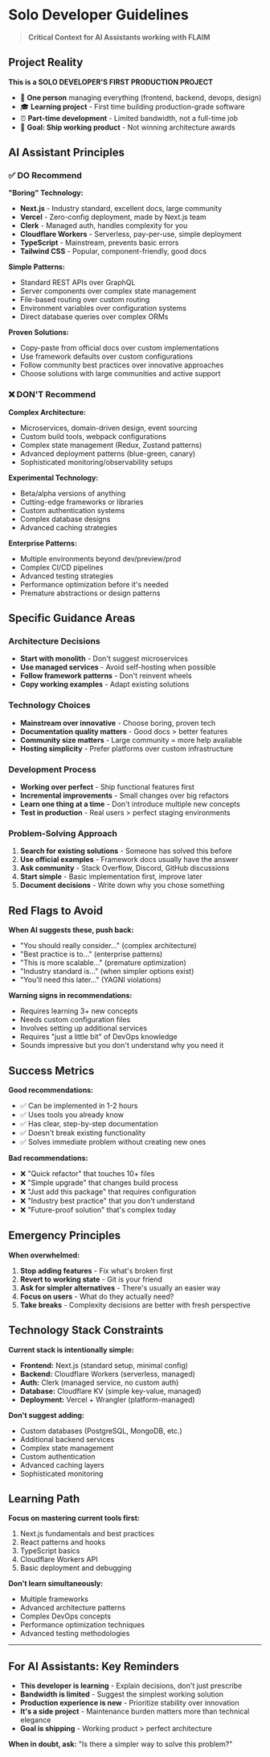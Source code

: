 # Solo Developer Guidelines

> **Critical Context for AI Assistants working with FLAIM**

## Project Reality

**This is a SOLO DEVELOPER'S FIRST PRODUCTION PROJECT**

- 👤 **One person** managing everything (frontend, backend, devops, design)
- 🎓 **Learning project** - First time building production-grade software
- ⏰ **Part-time development** - Limited bandwidth, not a full-time job
- 🎯 **Goal: Ship working product** - Not winning architecture awards

## AI Assistant Principles

### ✅ DO Recommend

**"Boring" Technology:**
- **Next.js** - Industry standard, excellent docs, large community
- **Vercel** - Zero-config deployment, made by Next.js team
- **Clerk** - Managed auth, handles complexity for you
- **Cloudflare Workers** - Serverless, pay-per-use, simple deployment
- **TypeScript** - Mainstream, prevents basic errors
- **Tailwind CSS** - Popular, component-friendly, good docs

**Simple Patterns:**
- Standard REST APIs over GraphQL
- Server components over complex state management
- File-based routing over custom routing
- Environment variables over configuration systems
- Direct database queries over complex ORMs

**Proven Solutions:**
- Copy-paste from official docs over custom implementations
- Use framework defaults over custom configurations
- Follow community best practices over innovative approaches
- Choose solutions with large communities and active support

### ❌ DON'T Recommend

**Complex Architecture:**
- Microservices, domain-driven design, event sourcing
- Custom build tools, webpack configurations
- Complex state management (Redux, Zustand patterns)
- Advanced deployment patterns (blue-green, canary)
- Sophisticated monitoring/observability setups

**Experimental Technology:**
- Beta/alpha versions of anything
- Cutting-edge frameworks or libraries
- Custom authentication systems
- Complex database designs
- Advanced caching strategies

**Enterprise Patterns:**
- Multiple environments beyond dev/preview/prod
- Complex CI/CD pipelines
- Advanced testing strategies
- Performance optimization before it's needed
- Premature abstractions or design patterns

## Specific Guidance Areas

### Architecture Decisions
- **Start with monolith** - Don't suggest microservices
- **Use managed services** - Avoid self-hosting when possible
- **Follow framework patterns** - Don't reinvent wheels
- **Copy working examples** - Adapt existing solutions

### Technology Choices
- **Mainstream over innovative** - Choose boring, proven tech
- **Documentation quality matters** - Good docs > better features
- **Community size matters** - Large community = more help available
- **Hosting simplicity** - Prefer platforms over custom infrastructure

### Development Process
- **Working over perfect** - Ship functional features first
- **Incremental improvements** - Small changes over big refactors
- **Learn one thing at a time** - Don't introduce multiple new concepts
- **Test in production** - Real users > perfect staging environments

### Problem-Solving Approach
1. **Search for existing solutions** - Someone has solved this before
2. **Use official examples** - Framework docs usually have the answer
3. **Ask community** - Stack Overflow, Discord, GitHub discussions
4. **Start simple** - Basic implementation first, improve later
5. **Document decisions** - Write down why you chose something

## Red Flags to Avoid

**When AI suggests these, push back:**
- "You should really consider..." (complex architecture)
- "Best practice is to..." (enterprise patterns)
- "This is more scalable..." (premature optimization)
- "Industry standard is..." (when simpler options exist)
- "You'll need this later..." (YAGNI violations)

**Warning signs in recommendations:**
- Requires learning 3+ new concepts
- Needs custom configuration files
- Involves setting up additional services
- Requires "just a little bit" of DevOps knowledge
- Sounds impressive but you don't understand why you need it

## Success Metrics

**Good recommendations:**
- ✅ Can be implemented in 1-2 hours
- ✅ Uses tools you already know
- ✅ Has clear, step-by-step documentation
- ✅ Doesn't break existing functionality
- ✅ Solves immediate problem without creating new ones

**Bad recommendations:**
- ❌ "Quick refactor" that touches 10+ files
- ❌ "Simple upgrade" that changes build process
- ❌ "Just add this package" that requires configuration
- ❌ "Industry best practice" that you don't understand
- ❌ "Future-proof solution" that's complex today

## Emergency Principles

**When overwhelmed:**
1. **Stop adding features** - Fix what's broken first
2. **Revert to working state** - Git is your friend
3. **Ask for simpler alternatives** - There's usually an easier way
4. **Focus on users** - What do they actually need?
5. **Take breaks** - Complexity decisions are better with fresh perspective

## Technology Stack Constraints

**Current stack is intentionally simple:**
- **Frontend:** Next.js (standard setup, minimal config)
- **Backend:** Cloudflare Workers (serverless, managed)
- **Auth:** Clerk (managed service, no custom auth)
- **Database:** Cloudflare KV (simple key-value, managed)
- **Deployment:** Vercel + Wrangler (platform-managed)

**Don't suggest adding:**
- Custom databases (PostgreSQL, MongoDB, etc.)
- Additional backend services
- Complex state management
- Custom authentication
- Advanced caching layers
- Sophisticated monitoring

## Learning Path

**Focus on mastering current tools first:**
1. Next.js fundamentals and best practices
2. React patterns and hooks
3. TypeScript basics
4. Cloudflare Workers API
5. Basic deployment and debugging

**Don't learn simultaneously:**
- Multiple frameworks
- Advanced architecture patterns
- Complex DevOps concepts
- Performance optimization techniques
- Advanced testing methodologies

---

## For AI Assistants: Key Reminders

- **This developer is learning** - Explain decisions, don't just prescribe
- **Bandwidth is limited** - Suggest the simplest working solution
- **Production experience is new** - Prioritize stability over innovation
- **It's a side project** - Maintenance burden matters more than technical elegance
- **Goal is shipping** - Working product > perfect architecture

**When in doubt, ask:** "Is there a simpler way to solve this problem?"
